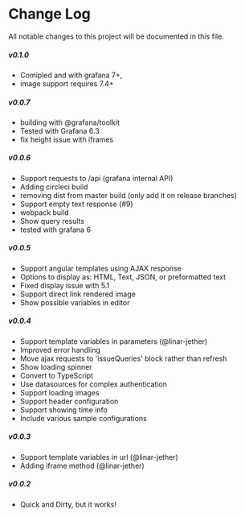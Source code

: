 # Change Log

All notable changes to this project will be documented in this file.

##### v0.1.0

- Comipled and with grafana 7+, 
- image support requires 7.4+


##### v0.0.7
* building with @grafana/toolkit
* Tested with Grafana 6.3
* fix height issue with iframes

##### v0.0.6

* Support requests to /api (grafana internal API)
* Adding circleci build
* removing dist from master build (only add it on release branches)
* Support empty text response (#9)
* webpack build
* Show query results
* tested with grafana 6


##### v0.0.5

* Support angular templates using AJAX response
* Options to display as: HTML, Text, JSON, or preformatted text
* Fixed display issue with 5.1
* Support direct link rendered image
* Show possible variables in editor

##### v0.0.4

* Support template variables in parameters (@linar-jether)
* Improved error handling
* Move ajax requests to 'issueQueries' block rather than refresh
* Show loading spinner
* Convert to TypeScript
* Use datasources for complex authentication
* Support loading images
* Support header configuration
* Support showing time info
* Include various sample configurations

##### v0.0.3

* Support template variables in url (@linar-jether)
* Adding iframe method (@linar-jether)

##### v0.0.2

* Quick and Dirty, but it works!
